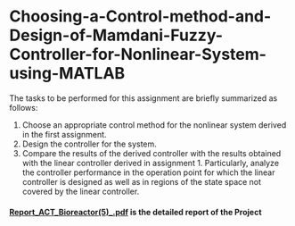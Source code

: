 # Choosing-a-Control-method-and-Design-of-Mamdani-Fuzzy-Controller-for-Nonlinear-System-using-MATLAB
The tasks to be performed for this assignment are briefly summarized as follows:
1. Choose an appropriate control method for the nonlinear system derived in the first assignment.
2. Design the controller for the system.
3. Compare the results of the derived controller with the results obtained with the linear controller
derived in assignment 1. Particularly, analyze the controller performance in the operation point for
which the linear controller is designed as well as in regions of the state space not covered by the linear
controller.
#### [Report_ACT_Bioreactor(5)_.pdf](https://github.com/MdSaifulIslamSajol/Choosing-a-Control-method-and-Design-of-Mamdani-Fuzzy-Controller-for-Nonlinear-System-using-MATLAB/blob/1afc5597700b1762ca38964af10091436901895f/Report_ACT_Bioreactor(5)_.pdf) is the detailed report of the Project
